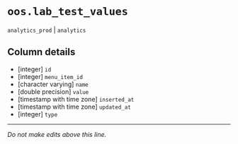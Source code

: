 # `oos.lab_test_values`
`analytics_prod` | `analytics`

## Column details
* [integer]   `id`
* [integer]   `menu_item_id`
* [character varying] `name`
* [double precision] `value`
* [timestamp with time zone] `inserted_at`
* [timestamp with time zone] `updated_at`
* [integer]   `type`

-------------------------------------------------------------------------------
*Do not make edits above this line.*
